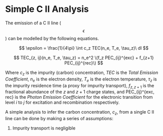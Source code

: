 # Simple C II Analysis

The emission of a C II line ($$ \epsilon $$) can be modelled by the following equations. 

$$ \epsilon = \frac{1}{4\pi} \int c_z TEC(n_e, T_e, \tau_z)\ dl $$

$$  TEC_{z, ij}(n_e, T_e, \tau_z) = n_e^2 \(f_z PEC_{ij}^{exc} + f_{z+1} PEC_{ij}^{rec}\) $$

Where $c_z$ is the impurity (carbon) concentration, $TEC$ is the _Total Emission Coefficient_, $n_e$ is the electron 
density, $T_e$ is the electron temperature, $\tau_z$ is the impurity residence time (a proxy for impurity transport), 
$f_{z, z+1}$ is the fractional abundance of the $z$ and $z+1$ charge states, and PEC_{ij}^{exc, rec} is the _Photon 
Emission Coefficient_ for the electronic transition from level $i$ to $j$ for excitation and recombination respectively.     

A simple analysis to infer the carbon concentration, $c_z$, from a single C II line can be done by making a series of 
assumptions:

1. Impurity transport is negligible 

